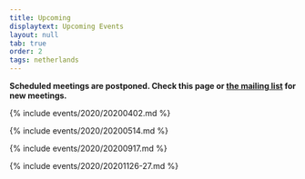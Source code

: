 ```yaml
---
title: Upcoming
displaytext: Upcoming Events
layout: null
tab: true
order: 2
tags: netherlands
---
```

**Scheduled meetings are postponed. Check this page or [the mailing list](mailto:netherlands-chapter@owasp.org) for new meetings.**

{% include events/2020/20200402.md %}

{% include events/2020/20200514.md %}

{% include events/2020/20200917.md %}

{% include events/2020/20201126-27.md %}
